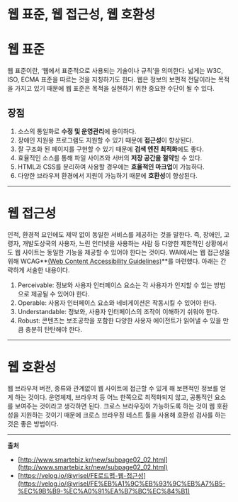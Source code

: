 # 웹 표준, 웹 접근성, 웹 호환성

# 웹 표준

웹 표준이란, ‘웹에서 표준적으로 사용되는 기술이나 규칙’을 의미한다. 넓게는 W3C, ISO, ECMA 표준을 따르는 것을 지칭하기도 한다. 웹은 정보의 보편적 전달이라는 목적을 가지고 있기 때문에 웹 표준은 목적을 실현하기 위한 중요한 수단이 될 수 있다. 

## 장점

1. 소스의 통일화로 **수정 및 운영관리**에 용이하다.
2. 장애인 지원용 프로그램도 지원할 수 있기 때문에 **접근성**이 향상된다.
3. 잘 구조화 된 페이지를 구현할 수 있기 때문에 **검색 엔진 최적화**에도 좋다.
4. 효율적인 소스를 통해 파일 사이즈와 서버의 **저장 공간을 절약**할 수 있다.
5. HTML과 CSS를 분리하여 사용할 경우에는 **효율적인 마크업**이 가능하다.
6. 다양한 브라우저 환경에서 지원이 가능하기 때문에 **호환성**이 향상된다. 

---

# 웹 접근성

인적, 환경적 요인에도 제약 없이 동일한 서비스를 제공하는 것을 말한다. 즉, 장애인, 고령자, 개발도상국의 사용자, 느린 인터넷을 사용하는 사람 등 다양한 제한적인 상황에서도 웹 사이트는 동일한 기능을 제공할 수 있어야 한다는 것이다. WAI에서는 웹 접근성을 위해 WCAG**[(Web Content Accessibility Guidelines)](https://www.w3.org/TR/WCAG21/)**를 마련했다. 아래는 간략하게 서술한 내용이다.

1. Perceivable: 정보와 사용자 인터페이스 요소는 각 사용자가 인지할 수 있는 방법으로 제공될 수 있어야 한다.
2. Operable: 사용자 인터페이스 요소와 네비게이션은 작동시킬 수 있어야 한다.
3. Understandable: 정보와, 사용자 인터페이스의 조작이 이해하기 쉬워야 한다.
4. Robust: 콘텐츠는 보조공학을 포함한 다양한 사용자 에이전트가 읽어낼 수 있을 만큼 충분히 탄탄해야 한다.

---

# 웹 호환성

웹 브라우저 버전, 종류와 관계없이 웹 사이트에 접근할 수 있게 해 보편적인 정보를 얻게 하는 것이다. 운영체제, 브라우저 등 어느 한쪽으로 최적화되지 않고, 공통적인 요소를 보여주는 것이라고 생각하면 된다. 크로스 브라우징이 가능하도록 하는 것이 웹 호환성을 지원하는 것이기 때문에 크로스 브라우징 테스트 툴을 사용해 호환성 검사를 하는 것은 좋은 방법이다.

---

**출처**

- [http://www.smartebiz.kr/new/subpage02_02.html](http://www.smartebiz.kr/new/subpage02_02.html)
- [https://velog.io/@vrisel/FE로드맵-웹-접근성](https://velog.io/@vrisel/FE%EB%A1%9C%EB%93%9C%EB%A7%B5-%EC%9B%B9-%EC%A0%91%EA%B7%BC%EC%84%B1)
